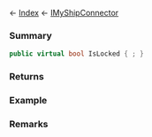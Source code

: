 ← [Index](Api-Index) ← [IMyShipConnector](Sandbox.ModAPI.Ingame.IMyShipConnector)

### Summary

```csharp
public virtual bool IsLocked { ; }
```

### Returns

### Example

### Remarks

